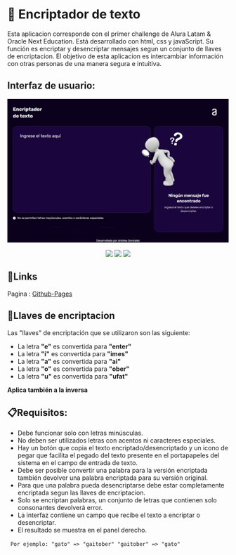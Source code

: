 # 🔏 Encriptador de texto

Esta aplicacion corresponde con el primer challenge de Alura Latam & Oracle Next Education. Está desarrollado con html, css y javaScript. Su función es encriptar y desencriptar mensajes segun un conjunto de llaves de encriptacion. El objetivo de esta aplicacion es intercambiar información con otras personas de una manera segura e intuitiva.


## Interfaz de usuario: 

![imagen-general-v2](./img/ui-screenshot.jpeg)

<div align="center">
    <img src="https://img.shields.io/badge/JavaScript-5A5A5A?logo=javascript&logoColor=yelllow"/>
    <img src="https://img.shields.io/badge/HTML-5A5A5A?logo=html5" />
    <img src="https://img.shields.io/badge/CSS-5A5A5A?logo=css3&logoColor=01A3D8" />
</div>

## 🔗Links

Pagina : [Github-Pages](https://andreahebegonzalez.github.io/encriptador-ag/)

## 🔑Llaves de encriptacion

Las "llaves" de encriptación que se utilizaron son las siguiente:

- La letra **"e"** es convertida para **"enter"**
- La letra **"i"** es convertida para **"imes"**
- La letra **"a"** es convertida para **"ai"**
- La letra **"o"** es convertida para **"ober"**
- La letra **"u"** es convertida para **"ufat"**

**Aplica también a la inversa**

## 📋Requisitos:

- Debe funcionar solo con letras minúsculas.
- No deben ser utilizados letras con acentos ni caracteres especiales.
- Hay un botón que copia el texto encriptado/desencriptado y un icono de pegar que facilita el pegado del texto presente en el portapapeles del sistema en el campo de entrada de texto.
- Debe ser posible convertir una palabra para la versión encriptada también devolver una palabra encriptada para su versión original.
- Para que una palabra pueda desencriptarse debe estar completamente encriptada segun las llaves de encriptacion.
- Solo se encriptan palabras, un conjunto de letras que contienen solo consonantes devolverá error.
- La interfaz contiene un campo que recibe el texto a encriptar o desencriptar.
- El resultado se muestra en el panel derecho.

` Por ejemplo: "gato" => "gaitober" "gaitober" => "gato"`
